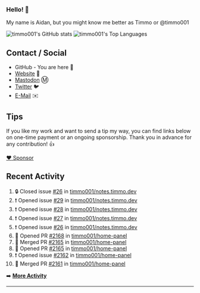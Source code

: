 ### Hello! 👋

My name is Aidan, but you might know me better as Timmo or @timmo001

![timmo001's GitHub stats](https://github-readme-stats.vercel.app/api?username=timmo001&theme=transparent&show_icons=true&hide_border=true&count_private=true&hide=contribs)
![timmo001's Top Languages](https://github-readme-stats.vercel.app/api/top-langs/?username=timmo001&theme=transparent&show_icons=true&hide_border=true&count_private=true&langs_count=8&layout=compact)

## Contact / Social

- GitHub - You are here 👋
- [Website](https://timmo.dev) 📙
- <a href="https://fosstodon.org/@timmo" rel="me" target="_blank">Mastodon</a> Ⓜ️
- [Twitter](https://twitter.com/timmo001) 🐦
- [E-Mail](mailto:aidan@timmo.dev) ✉️

## Tips

If you like my work and want to send a tip my way, you can find links below on one-time payment or an ongoing sponsorship. Thank you in advance for any contribution! 👍

[:heart: Sponsor](https://github.com/sponsors/timmo001)

## Recent Activity

<!--START_SECTION:activity-->
1. 🔒 Closed issue [#26](https://github.com/timmo001/notes.timmo.dev/issues/26) in [timmo001/notes.timmo.dev](https://github.com/timmo001/notes.timmo.dev)
2. ❗ Opened issue [#29](https://github.com/timmo001/notes.timmo.dev/issues/29) in [timmo001/notes.timmo.dev](https://github.com/timmo001/notes.timmo.dev)
3. ❗ Opened issue [#28](https://github.com/timmo001/notes.timmo.dev/issues/28) in [timmo001/notes.timmo.dev](https://github.com/timmo001/notes.timmo.dev)
4. ❗ Opened issue [#27](https://github.com/timmo001/notes.timmo.dev/issues/27) in [timmo001/notes.timmo.dev](https://github.com/timmo001/notes.timmo.dev)
5. ❗ Opened issue [#26](https://github.com/timmo001/notes.timmo.dev/issues/26) in [timmo001/notes.timmo.dev](https://github.com/timmo001/notes.timmo.dev)
6. 💪 Opened PR [#2168](https://github.com/timmo001/home-panel/pull/2168) in [timmo001/home-panel](https://github.com/timmo001/home-panel)
7. 🎉 Merged PR [#2165](https://github.com/timmo001/home-panel/pull/2165) in [timmo001/home-panel](https://github.com/timmo001/home-panel)
8. 💪 Opened PR [#2165](https://github.com/timmo001/home-panel/pull/2165) in [timmo001/home-panel](https://github.com/timmo001/home-panel)
9. ❗️ Opened issue [#2162](https://github.com/timmo001/home-panel/issues/2162) in [timmo001/home-panel](https://github.com/timmo001/home-panel)
10. 🎉 Merged PR [#2161](https://github.com/timmo001/home-panel/pull/2161) in [timmo001/home-panel](https://github.com/timmo001/home-panel)
<!--END_SECTION:activity-->

➡️  **[More Activity](/RECENT-ACTIVITY.md)**

---

[sponsor-badge]: https://github.com/timmo001/timmo001/blob/master/sponsor.png?raw=true
[sponsor]: https://github.com/sponsors/timmo001?o=esc
